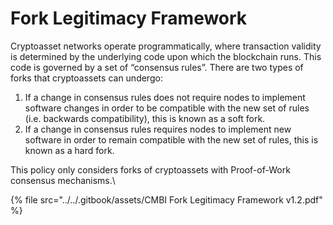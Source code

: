 # Fork Legitimacy Framework

Cryptoasset networks operate programmatically, where transaction validity is determined by the underlying code upon which the blockchain runs. This code is governed by a set of “consensus rules”. There are two types of forks that cryptoassets can undergo:

1. If a change in consensus rules does not require nodes to implement software changes in order to be compatible with the new set of rules (i.e. backwards compatibility), this is known as a soft fork.&#x20;
2. If a change in consensus rules requires nodes to implement new software in order to remain compatible with the new set of rules, this is known as a hard fork.&#x20;

This policy only considers forks of cryptoassets with Proof-of-Work consensus mechanisms.\


{% file src="../../.gitbook/assets/CMBI Fork Legitimacy Framework v1.2.pdf" %}
